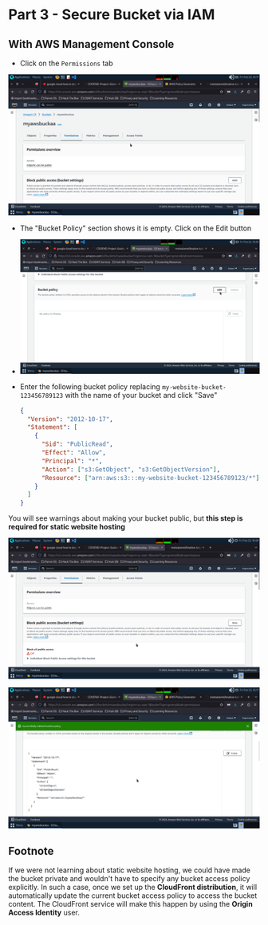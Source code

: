 # Part 3 - Secure Bucket via IAM

## With AWS Management Console

- Click on the `Permissions` tab

![S3 Permissions Before](Step3-Secure%20S3%20Bucket/perm.png)


- The "Bucket Policy" section shows it is empty. Click on the Edit button
- ![S3 Permissions Before](Step3-Secure%20S3%20Bucket/bucketpolicy1.png)


- Enter the following bucket policy replacing `my-website-bucket-123456789123` with the name of your bucket and click "Save"

  ```json
  {
    "Version": "2012-10-17",
    "Statement": [
      {
        "Sid": "PublicRead",
        "Effect": "Allow",
        "Principal": "*",
        "Action": ["s3:GetObject", "s3:GetObjectVersion"],
        "Resource": ["arn:aws:s3:::my-website-bucket-123456789123/*"]
      }
    ]
  }
  ```

You will see warnings about making your bucket public, but **this step is required for static website hosting**

![S3 Permissions Before](Step3-Secure%20S3%20Bucket/bucketpolicy.png)

![S3 Permissions Before](Step3-Secure%20S3%20Bucket/donepolicy.png)


## Footnote

If we were not learning about static website hosting, we could have made the bucket private and wouldn't have to specify any bucket access policy explicitly. In such a case, once we set up the **CloudFront distribution**, it will automatically update the current bucket access policy to access the bucket content. The CloudFront service will make this happen by using the **Origin Access Identity** user.
